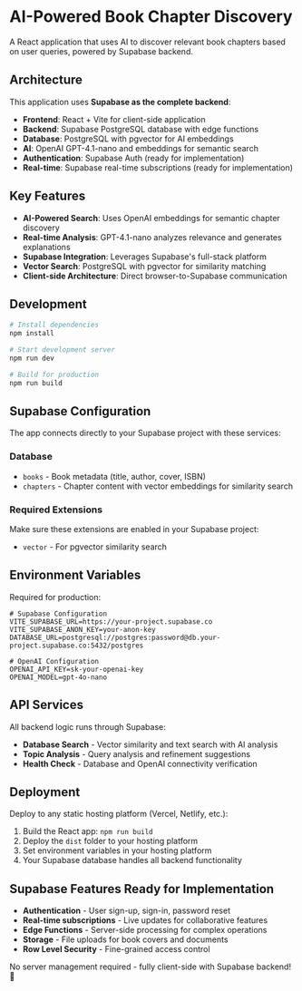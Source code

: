 # AI-Powered Book Chapter Discovery

A React application that uses AI to discover relevant book chapters based on user queries, powered by Supabase backend.

## Architecture

This application uses **Supabase as the complete backend**:

- **Frontend**: React + Vite for client-side application
- **Backend**: Supabase PostgreSQL database with edge functions
- **Database**: PostgreSQL with pgvector for AI embeddings
- **AI**: OpenAI GPT-4.1-nano and embeddings for semantic search
- **Authentication**: Supabase Auth (ready for implementation)
- **Real-time**: Supabase real-time subscriptions (ready for implementation)

## Key Features

- **AI-Powered Search**: Uses OpenAI embeddings for semantic chapter discovery
- **Real-time Analysis**: GPT-4.1-nano analyzes relevance and generates explanations
- **Supabase Integration**: Leverages Supabase's full-stack platform
- **Vector Search**: PostgreSQL with pgvector for similarity matching
- **Client-side Architecture**: Direct browser-to-Supabase communication

## Development

```bash
# Install dependencies
npm install

# Start development server
npm run dev

# Build for production
npm run build
```

## Supabase Configuration

The app connects directly to your Supabase project with these services:

### Database

- `books` - Book metadata (title, author, cover, ISBN)
- `chapters` - Chapter content with vector embeddings for similarity search

### Required Extensions

Make sure these extensions are enabled in your Supabase project:

- `vector` - For pgvector similarity search

## Environment Variables

Required for production:

```
# Supabase Configuration
VITE_SUPABASE_URL=https://your-project.supabase.co
VITE_SUPABASE_ANON_KEY=your-anon-key
DATABASE_URL=postgresql://postgres:password@db.your-project.supabase.co:5432/postgres

# OpenAI Configuration
OPENAI_API_KEY=sk-your-openai-key
OPENAI_MODEL=gpt-4o-nano
```

## API Services

All backend logic runs through Supabase:

- **Database Search** - Vector similarity and text search with AI analysis
- **Topic Analysis** - Query analysis and refinement suggestions
- **Health Check** - Database and OpenAI connectivity verification

## Deployment

Deploy to any static hosting platform (Vercel, Netlify, etc.):

1. Build the React app: `npm run build`
2. Deploy the `dist` folder to your hosting platform
3. Set environment variables in your hosting platform
4. Your Supabase database handles all backend functionality

## Supabase Features Ready for Implementation

- **Authentication** - User sign-up, sign-in, password reset
- **Real-time subscriptions** - Live updates for collaborative features
- **Edge Functions** - Server-side processing for complex operations
- **Storage** - File uploads for book covers and documents
- **Row Level Security** - Fine-grained access control

No server management required - fully client-side with Supabase backend! 🚀
